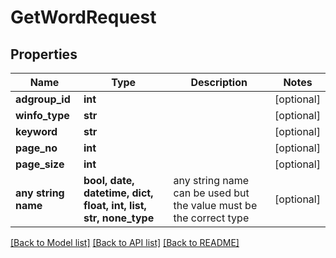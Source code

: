 # GetWordRequest


## Properties
Name | Type | Description | Notes
------------ | ------------- | ------------- | -------------
**adgroup_id** | **int** |  | [optional] 
**winfo_type** | **str** |  | [optional] 
**keyword** | **str** |  | [optional] 
**page_no** | **int** |  | [optional] 
**page_size** | **int** |  | [optional] 
**any string name** | **bool, date, datetime, dict, float, int, list, str, none_type** | any string name can be used but the value must be the correct type | [optional]

[[Back to Model list]](../README.md#documentation-for-models) [[Back to API list]](../README.md#documentation-for-api-endpoints) [[Back to README]](../README.md)


